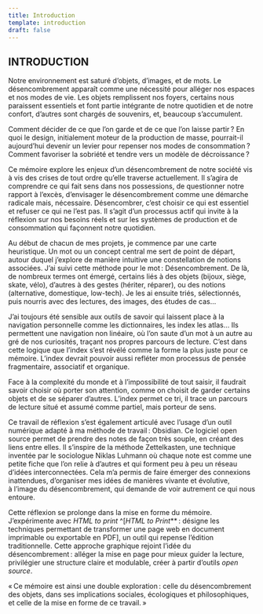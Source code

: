 ```yaml
---
title: Introduction
template: introduction
draft: false
---
```



## INTRODUCTION

<breakpage />

Notre environnement est saturé d’objets, d’images, et de mots. Le désencombrement apparaît comme une nécessité pour alléger nos espaces et nos modes de vie. Les objets remplissent nos foyers, certains nous paraissent essentiels et font partie intégrante de notre quotidien et de notre confort, d’autres sont chargés de souvenirs, et, beaucoup s’accumulent. 

Comment décider de ce que l’on garde et de ce que l’on laisse partir ? En quoi le design, initialement moteur de la production de masse, pourrait-il aujourd’hui devenir un levier pour repenser nos modes de consommation ? Comment favoriser la sobriété et tendre vers un modèle de décroissance ?

Ce mémoire explore les enjeux d’un désencombrement de notre société vis à vis des crises de tout ordre qu’elle traverse actuellement. Il s’agira de comprendre ce qui fait sens dans nos possessions, de questionner notre rapport à l’excès, d’envisager le désencombrement comme une démarche radicale mais, nécessaire. 
Désencombrer, c’est choisir ce qui est essentiel et refuser ce qui ne l’est pas. Il s’agit d’un processus actif qui invite à la réflexion sur nos besoins réels et sur les systèmes de production et de consommation qui façonnent notre quotidien.

Au début de chacun de mes projets, je commence par une carte heuristique. Un mot ou un concept central me sert de point de départ, autour duquel j’explore de manière intuitive une constellation de notions associées. J’ai suivi cette méthode pour le mot : Désencombrement. 
De là, de nombreux termes ont émergé, certains liés à des objets (bijoux, siège, skate, vélo), d’autres à des gestes (hériter, réparer), ou des notions (alternative, domestique, low-tech). Je les ai ensuite triés, sélectionnés, puis nourris avec des lectures, des images, des études de cas… 

J’ai toujours été sensible aux outils de savoir qui laissent place à la navigation personnelle comme les dictionnaires, les index les atlas… Ils permettent une navigation non linéaire, où l’on saute d’un mot à un autre au gré de nos curiosités, traçant nos propres parcours de lecture. C’est dans cette logique que l’index s’est révélé comme la forme la plus juste pour ce mémoire. L’index devrait pouvoir aussi refléter mon processus de pensée fragmentaire, associatif et organique.

Face à la complexité du monde et à l’impossibilité de tout saisir, il faudrait savoir choisir où porter son attention, comme on choisit de garder certains objets et de se séparer d’autres. L’index permet ce tri, il trace un parcours de lecture situé et assumé comme partiel, mais porteur de sens. 

Ce travail de réflexion s’est également articulé avec l’usage d’un outil numérique adapté à ma méthode de travail : Obsidian. Ce logiciel open source permet de prendre des notes de façon très souple, en créant des liens entre elles. Il s’inspire de la méthode Zettelkasten, une technique inventée par le sociologue Niklas Luhmann où chaque note est comme une petite fiche que l’on relie à d’autres et qui forment peu à peu un réseau d’idées interconnectées. Cela m’a permis de faire émerger des connexions inattendues, d’organiser mes idées de manières vivante et évolutive, à l’image du désencombrement, qui demande de voir autrement ce qui nous entoure.

Cette réflexion se prolonge dans la mise en forme du mémoire. J’expérimente avec *HTML to print* ^[_HTML to Print_** : désigne les techniques permettant de transformer une page web en document imprimable ou exportable en PDF], un outil qui repense l’édition traditionnelle. Cette approche graphique rejoint l’idée du désencombrement : alléger la mise en page pour mieux guider la lecture, privilégier une structure claire et modulable, créer à partir d’outils *open source*. 

« Ce mémoire est ainsi une double exploration : celle du désencombrement des objets, dans ses implications sociales, écologiques et philosophiques, et celle de la mise en forme de ce travail. »


